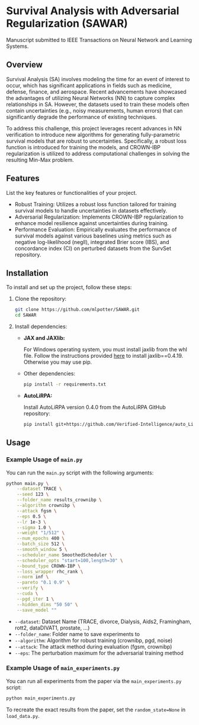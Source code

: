 # Survival Analysis with Adversarial Regularization (SAWAR)

Manuscript submitted to IEEE Transactions on Neural Network and Learning Systems.

## Overview

Survival Analysis (SA) involves modeling the time for an event of interest to occur, which has significant applications in fields such as medicine, defense, finance, and aerospace. Recent advancements have showcased the advantages of utilizing Neural Networks (NN) to capture complex relationships in SA. However, the datasets used to train these models often contain uncertainties (e.g., noisy measurements, human errors) that can significantly degrade the performance of existing techniques.

To address this challenge, this project leverages recent advances in NN verification to introduce new algorithms for generating fully-parametric survival models that are robust to uncertainties. Specifically, a robust loss function is introduced for training the models, and CROWN-IBP regularization is utilized to address computational challenges in solving the resulting Min-Max problem.

## Features

List the key features or functionalities of your project.

- Robust Training: Utilizes a robust loss function tailored for training survival models to handle uncertainties in datasets effectively.
- Adversarial Regularization: Implements CROWN-IBP regularization to enhance model resilience against uncertainties during training.
- Performance Evaluation: Empirically evaluates the performance of survival models against various baselines using metrics such as negative log-likelihood (negll), integrated Brier score (IBS), and concordance index (CI) on perturbed datasets from the SurvSet repository.

## Installation

To install and set up the project, follow these steps:

1. Clone the repository:
    ```bash
    git clone https://github.com/mlpotter/SAWAR.git
    cd SAWAR
    ```

2. Install dependencies:

   - **JAX and JAXlib:**
   
     For Windows operating system, you must install jaxlib from the whl file. Follow the instructions provided [here](https://github.com/cloudhan/jax-windows-builder) to install jaxlib==0.4.19. Otherwise you may use pip.

   - Other dependencies:
     ```bash
     pip install -r requirements.txt
     ```
     
   - **AutoLiRPA:**

     Install AutoLiRPA version 0.4.0 from the AutoLiRPA GitHub repository:
     ```bash
     pip install git+https://github.com/Verified-Intelligence/auto_LiRPA.git
     ```



## Usage

### Example Usage of `main.py`

You can run the `main.py` script with the following arguments:

```bash
python main.py \
    --dataset TRACE \
    --seed 123 \
    --folder_name results_crownibp \
    --algorithm crownibp \
    --attack fgsm \
    --eps 0.5 \
    --lr 1e-3 \
    --sigma 1.0 \
    --weight "1/512" \
    --num_epochs 400 \
    --batch_size 512 \
    --smooth_window 5 \
    --scheduler_name SmoothedScheduler \
    --scheduler_opts "start=100,length=30" \
    --bound_type CROWN-IBP \
    --loss_wrapper rhc_rank \
    --norm inf \
    --pareto "0.1 0.9" \
    --verify \
    --cuda \
    --pgd_iter 1 \
    --hidden_dims "50 50" \
    --save_model ""
```
- `--dataset`: Dataset Name (TRACE, divorce, Dialysis, Aids2, Framingham, rott2, dataDIVAT1, prostate, ...)
- `--folder_name`: Folder name to save experiments to
- `--algorithm`: Algorithm for robust training (crownibp, pgd, noise)
- `--attack`: The attack method during evaluation (fgsm, crownibp)
- `--eps`: The perturbation maximum for the adversarial training method

### Example Usage of `main_experiments.py`

You can run all experiments from the paper via the `main_experiments.py` script:

```bash
python main_experiments.py
```

To recreate the exact results from the paper, set the `random_state=None` in ```load_data.py```.
